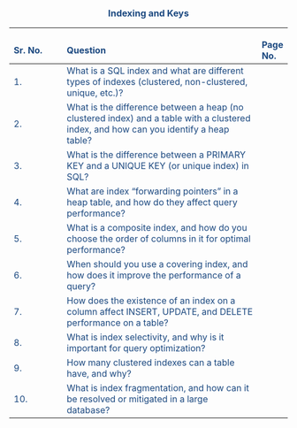 

<h3 style="color:#1C4980;text-align: center;">Indexing and Keys</h3>

---

<table cellpadding="8" cellspacing="0" style="width:100%; border:none;color:#1C4980 border-collapse:collapse; font-family:inherit;">
  <thead>
    <tr style="color:#1C4980;">
      <th align="left" style="border:none;color:#1C4980; width:80px;">Sr. No.</th>
      <th align="left" style="border:none;color:#1C4980;">Question</th>
      <th align="left" style="border:none;color:#1C4980; width:15px;">Page No.</th>
    </tr>
  </thead>
  <tbody>
    <tr>
      <td style="color:#1C4980; font-weight:normal; border:none;color:#1C4980">1.</td>
      <td style="border:none;color:#1C4980">What is a SQL index and what are different types of indexes (clustered, non-clustered, unique, etc.)?</td>
      <td style="border:none;color:#1C4980"></td>
    </tr>
    <tr>
      <td style="color:#1C4980; font-weight:normal; border:none;color:#1C4980">2.</td>
      <td style="border:none;color:#1C4980">What is the difference between a heap (no clustered index) and a table with a clustered index, and how can you identify a heap table?</td>
      <td style="border:none;color:#1C4980"></td>
    </tr>
    <tr>
      <td style="color:#1C4980; font-weight:normal; border:none;color:#1C4980">3.</td>
      <td style="border:none;color:#1C4980">What is the difference between a PRIMARY KEY and a UNIQUE KEY (or unique index) in SQL?</td>
      <td style="border:none;color:#1C4980"></td>
    </tr>
    <tr>
      <td style="color:#1C4980; font-weight:normal; border:none;color:#1C4980">4.</td>
      <td style="border:none;color:#1C4980">What are index “forwarding pointers” in a heap table, and how do they affect query performance?</td>
      <td style="border:none;color:#1C4980"></td>
    </tr>
    <tr>
      <td style="color:#1C4980; font-weight:normal; border:none;color:#1C4980">5.</td>
      <td style="border:none;color:#1C4980">What is a composite index, and how do you choose the order of columns in it for optimal performance?</td>
      <td style="border:none;color:#1C4980"></td>
    </tr>
    <tr>
      <td style="color:#1C4980; font-weight:normal; border:none;color:#1C4980">6.</td>
      <td style="border:none;color:#1C4980">When should you use a covering index, and how does it improve the performance of a query?</td>
      <td style="border:none;color:#1C4980"></td>
    </tr>
    <tr>
      <td style="color:#1C4980; font-weight:normal; border:none;color:#1C4980">7.</td>
      <td style="border:none;color:#1C4980">How does the existence of an index on a column affect INSERT, UPDATE, and DELETE performance on a table?</td>
      <td style="border:none;color:#1C4980"></td>
    </tr>
    <tr>
      <td style="color:#1C4980; font-weight:normal; border:none;color:#1C4980">8.</td>
      <td style="border:none;color:#1C4980">What is index selectivity, and why is it important for query optimization?</td>
      <td style="border:none;color:#1C4980"></td>
    </tr>
    <tr>
      <td style="color:#1C4980; font-weight:normal; border:none;color:#1C4980">9.</td>
      <td style="border:none;color:#1C4980">How many clustered indexes can a table have, and why?</td>
      <td style="border:none;color:#1C4980"></td>
    </tr>
    <tr>
      <td style="color:#1C4980; font-weight:normal; border:none;color:#1C4980">10.</td>
      <td style="border:none;color:#1C4980">What is index fragmentation, and how can it be resolved or mitigated in a large database?</td>
      <td style="border:none;color:#1C4980"></td>
    </tr>
  </tbody>
</table>
